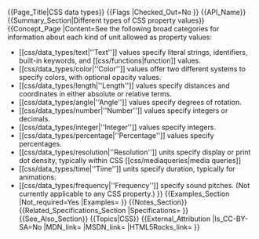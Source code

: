 {{Page_Title|CSS data types}}
{{Flags
|Checked_Out=No
}}
{{API_Name}}
{{Summary_Section|Different types of CSS property values}}
{{Concept_Page
|Content=See the following broad categories for information about each kind of
unit allowed as property values:

* [[css/data_types/text|''Text'']] values specify literal strings, identifiers, built-in keywords, and [[css/functions|function]] values.
* [[css/data_types/color|''Color'']] values offer two different systems to specify colors, with optional opacity values.
* [[css/data_types/length|''Length'']] values specify distances and coordinates in either absolute or relative terms.
* [[css/data_types/angle|''Angle'']] values specify degrees of rotation.
* [[css/data_types/number|''Number'']] values specify integers or decimals.
* [[css/data_types/integer|''Integer'']] values specify integers.
* [[css/data_types/percentage|''Percentage'']] values specify percentages.
* [[css/data_types/resolution|''Resolution'']] units specify display or print dot density, typically within CSS [[css/mediaqueries|media queries]]
* [[css/data_types/time|''Time'']] units specify duration, typically for animations.
* [[css/data_types/frequency|''Frequency'']] specify sound pitches. (Not currently applicable to any CSS property.)
}}
{{Examples_Section
|Not_required=Yes
|Examples=
}}
{{Notes_Section}}
{{Related_Specifications_Section
|Specifications=
}}
{{See_Also_Section}}
{{Topics|CSS}}
{{External_Attribution
|Is_CC-BY-SA=No
|MDN_link=
|MSDN_link=
|HTML5Rocks_link=
}}